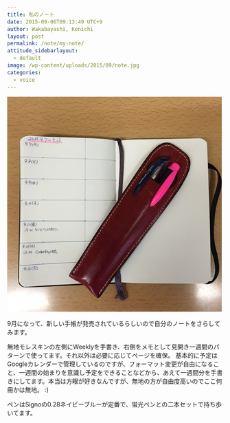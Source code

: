 ```yaml
---
title: 私のノート
date: 2015-09-06T09:13:49 UTC+9
author: Wakabayashi, Kenichi
layout: post
permalink: /note/my-note/
attitude_sidebarlayout:
  - default
image: /wp-content/uploads/2015/09/note.jpg
categories:
  - voice
---
```

![my note](/assets/images/2015/09/note.jpg)

9月になって、新しい手帳が発売されているらしいので自分のノートをさらしてみます。

無地モレスキンの左側にWeeklyを手書き、右側をメモとして見開き一週間のパターンで使ってます。それ以外は必要に応じてページを確保。
基本的に予定はGoogleカレンダーで管理しているのですが、フォーマット変更が自由になること、一週間の始まりを意識し予定をできることなどから、あえて一週間分を手書きにしてます。本当は方眼が好きなんですが、無地の方が自由度高いのでここ何冊かは無地。  :)

ペンはSignoの0.28ネイビーブルーが定番で、蛍光ペンとの二本セットで持ち歩いてます。